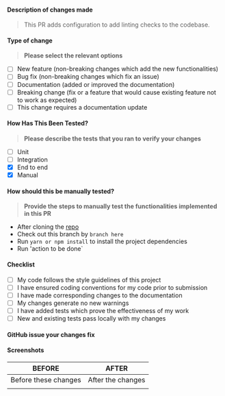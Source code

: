 #### Description of changes made

> This PR adds configuration to add linting checks to the codebase.

#### Type of change

> **Please select the relevant options**

- [ ] New feature (non-breaking changes which add the new functionalities)
- [ ] Bug fix (non-breaking changes which fix an issue)
- [ ] Documentation (added or improved the documentation)
- [ ] Breaking change (fix or a feature that would cause existing feature not to work as expected)
- [ ] This change requires a documentation update

#### How Has This Been Tested?

> **Please describe the tests that you ran to verify your changes**

- [ ] Unit
- [ ] Integration
- [x] End to end
- [x] Manual

#### How should this be manually tested?

> **Provide the steps to manually test the functionalities implemented in this PR**

- After cloning the [repo](git@github.com:Ossix-Technologies/m2u-webapp.git)
- Check out this branch by `branch here`
- Run `yarn or npm install` to install the project dependencies
- Run 'action to be done`

#### Checklist

- [ ] My code follows the style guidelines of this project
- [ ] I have ensured coding conventions for my code prior to submission
- [ ] I have made corresponding changes to the documentation
- [ ] My changes generate no new warnings
- [ ] I have added tests which prove the effectiveness of my work
- [ ] New and existing tests pass locally with my changes

#### GitHub issue your changes fix

#### Screenshots

|        BEFORE        |       AFTER       |
| :------------------: | :---------------: |
| Before these changes | After the changes |
|                      |                   |
